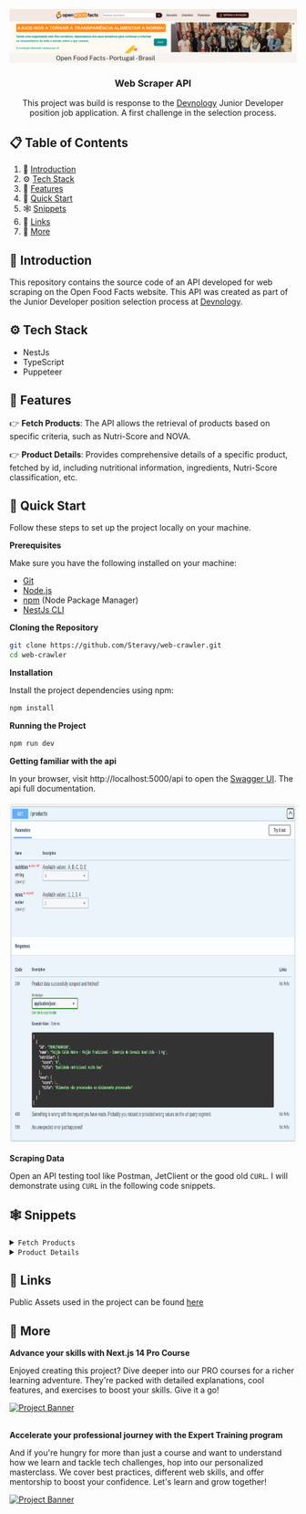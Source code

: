 <div align="center">
  <br />
    <a href="https://br.openfoodfacts.org/" target="_blank">
      <img src="assets/open_foods_facts_banner.png" alt="Project Banner">
    </a>
  <br />

[//]: # (  <div>)

[//]: # (    <img src="https://img.shields.io/badge/-Next_JS-black?style=for-the-badge&logoColor=white&logo=nextdotjs&color=000000" alt="nextdotjs" />)

[//]: # (  </div>)

  <h3 align="center">Web Scraper API</h3>

   <div align="center">
     This project was build is response to the <a href="https://devnology.com.br/">Devnology</a> Junior Developer position job application. A first challenge in the selection process.
    </div>
</div>

## 📋 <a name="table">Table of Contents</a>

1. 🤖 [Introduction](#introduction)
2. ⚙️ [Tech Stack](#tech-stack)
3. 🔋 [Features](#features)
4. 🤸 [Quick Start](#quick-start)
5. 🕸️ [Snippets](#snippets)
6. 🔗 [Links](#links)
7. 🚀 [More](#more)

## <a name="introduction">🤖 Introduction</a>
This repository contains the source code of an API developed for web scraping on the Open Food Facts website. This API was created as part of the Junior Developer position selection process at <a href="https://devnology.com.br/">Devnology</a>.

## <a name="tech-stack">⚙️ Tech Stack</a>

- NestJs
- TypeScript
- Puppeteer

## <a name="features">🔋 Features</a>

👉 **Fetch Products**: The API allows the retrieval of products based on specific criteria, such as Nutri-Score and NOVA.

👉 **Product Details**: Provides comprehensive details of a specific product, fetched by id, including nutritional information, ingredients, Nutri-Score classification, etc.


## <a name="quick-start">🤸 Quick Start</a>

Follow these steps to set up the project locally on your machine.

**Prerequisites**

Make sure you have the following installed on your machine:

- [Git](https://git-scm.com/)
- [Node.js](https://nodejs.org/en)
- [npm](https://www.npmjs.com/) (Node Package Manager)
- [NestJs CLI](https://docs.nestjs.com/)

**Cloning the Repository**

```bash
git clone https://github.com/Steravy/web-crawler.git
cd web-crawler
```

**Installation**

Install the project dependencies using npm:

```bash
npm install
```

**Running the Project**

```bash
npm run dev
```

**Getting familiar with the api**


In your browser, visit http://localhost:5000/api to open the <a href="https://docs.nestjs.com/openapi/introduction">Swagger UI</a>. The api full documentation.


<a href=" http://localhost:5000/api" target="_blank">
<img src="assets/products_api_doc.png" alt="Project Banner" height="600" width="1435">
</a>


**Scraping Data**

Open an API testing tool like <a>Postman</a>, <a>JetClient</a> or the good old ```CURL```. I will demonstrate using ```CURL``` in the following code snippets.


## <a name="snippets">🕸️ Snippets</a>

<details>
<summary><code>Fetch Products</code></summary>
curl --location 'http://localhost/products?nutrition=A&nova=1'

```typescript

[
  {
    "id": "3155250349793",
    "name": "Creme Chantilly Président - 250 g (241 ml)",
    "nutrition": {
      "score": "D",
      "title": "Qualidade nutricional baixa"
    },
    "nova": {
      "score": "4",
      "title": "Alimentos ultra-processados"
    }
  },
  {
    "id": "3046920010603",
    "name": "Chocolate meio amargo com framboesa - Lindt - 100 g e",
    "nutrition": {
      "score": "E",
      "title": "Má qualidade nutricional"
    },
    "nova": {
      "score": "4",
      "title": "Alimentos ultra-processados"
    }
  },
]

```

</details>

<details>
<summary><code>Product Details</code></summary>

```typescript
/** curl --location 'http://localhost/products/3155250349793' */

{
  "title": "Futuro Burger - Fazenda Futuro - 230 g",
  "quantity": "230 g",
  "ingredients": {
  "hasPalmOil": "unknown",
    "isVegan": false,
    "isVegetarian": false,
    "list": [
    "Água, preparado proteico (proteína texturizada de soja, proteína isolada de soja e proteína de ervilha), gordura de coco, óleo de canola, aroma natural, estabilizante metilcelulose, sal, beterraba em pó e corante carvão vegetal."
  ]
},
  "nutrition": {
  "score": "D",
    "values": [
    [
      "moderate",
      "Gorduras/lípidos em quantidade moderada (11.9%)"
    ],
    [
      "high",
      "Gorduras/lípidos/ácidos gordos saturados em quantidade elevada (8%)"
    ],
    [
      "low",
      "Açúcares em quantidade baixa (0%)"
    ]
  ],
    "servingSize": "80 g",
    "data": {
    "Energia": {
      "per100g": "814 kj(194 kcal)",
        "perServing": "651 kj(155 kcal)"
    },
    "Gorduras/lípidos": {
      "per100g": "11,9 g",
        "perServing": "9,5 g"
    },
    "Carboidratos": {
      "per100g": "7,88 g",
        "perServing": "6,3 g"
    },
    "Fibra alimentar": {
      "per100g": "?",
        "perServing": "?"
    },
    "Proteínas": {
      "per100g": "13,8 g",
        "perServing": "11 g"
    },
    "Sal": {
      "per100g": "0,565 g",
        "perServing": "0,452 g"
    }
  }
},
  "nova": {
  "score": 4,
    "title": "Alimentos ultra-processados"
}
}
```

</details>


## <a name="links">🔗 Links</a>

Public Assets used in the project can be found [here](https://drive.google.com/file/d/1uv1zyCjbYBQE9qnwh2snwO0NBgoop5gz/view?usp=sharing)

## <a name="more">🚀 More</a>

**Advance your skills with Next.js 14 Pro Course**

Enjoyed creating this project? Dive deeper into our PRO courses for a richer learning adventure. They're packed with detailed explanations, cool features, and exercises to boost your skills. Give it a go!

<a href="https://jsmastery.pro/next14" target="_blank">
<img src="https://github.com/sujatagunale/EasyRead/assets/151519281/557837ce-f612-4530-ab24-189e75133c71" alt="Project Banner">
</a>

<br />
<br />

**Accelerate your professional journey with the Expert Training program**

And if you're hungry for more than just a course and want to understand how we learn and tackle tech challenges, hop into our personalized masterclass. We cover best practices, different web skills, and offer mentorship to boost your confidence. Let's learn and grow together!

<a href="https://www.jsmastery.pro/masterclass" target="_blank">
<img src="https://github.com/sujatagunale/EasyRead/assets/151519281/fed352ad-f27b-400d-9b8f-c7fe628acb84" alt="Project Banner">
</a>

#
